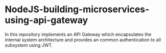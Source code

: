 # NodeJS-building-microservices-using-api-gateway
In this repository implements an API Gateway which encapsulates the internal system architecture and provides an common authentication to all subsystem using JWT.
